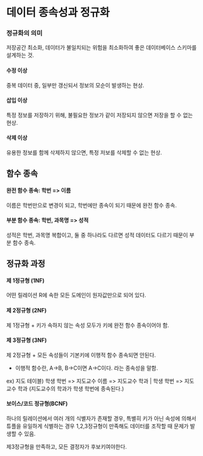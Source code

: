 # 데이터 종속성과 정규화

### 정규화의 의미

저장공간 최소화, 데이터가 불일치되는 위험을 최소화하여 좋은 데이터베이스 스키마를 설계하는 것.

#### 수정 이상

중복 데이터 중, 일부만 갱신되서 정보의 모순이 발생하는 현상.

#### 삽입 이상

특정 정보를 저장하기 위해, 불필요한 정보가 같이 저장되지 않으면 저장을 할 수 없는 현상.

#### 삭제 이상

유용한 정보를 함께 삭제하지 않으면, 특정 저보를 삭제할 수 없는 현상.

## 함수 종속

#### 완전 함수 종속: 학번 => 이름

이름은 학번만으로 변경이 되고, 학번에만 종속이 되기 때문에 완전 함수 종속.

#### 부분 함수 종속: 학번, 과목명 => 성적

성적은 학번, 과목명 복합이고, 둘 중 하나라도 다르면 성적 데이터도 다르기 때문이 부분 함수 종속.

## 정규화 과정

#### 제 1정규형 (1NF)

어떤 릴레이션 R에 속한 모든 도메인이 원자값만으로 되어 있다.

#### 제 2정규형 (2NF)

제 1정규형 + 키가 속하지 않는 속성 모두가 키에 완전 함수 종속이어야 함.

#### 제 3정규형 (3NF)

제 2정규형 + 모든 속성들이 기본키에 이행적 함수 종속되면 안된다.

- 이행적 함수란, A->B, B->C이면 A->C이다. 라는 종속성을 말함.

ex) 지도 테이블) 학생 학번 => 지도교수 이름 => 지도교수 학과 | 학생 학번 => 지도교수 학과 (지도교수의 학과가 학생 학번에 종속된다.)

#### 보이스/코드 정규형(BCNF)

하나의 릴레이션에서 여러 개의 식별자가 존재할 경우, 특별히 키가 아닌 속성에 의해서 튜플을 유일하게 식별하는 경우 1,2,3정규형이 만족해도 데이터를 조작할 때 문제가 발생할 수 있음.

제3정규형을 만족하고, 모든 결정자가 후보키여야한다.
